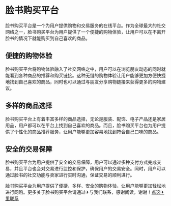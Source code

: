 # 脸书购买平台

脸书购买平台是一个为用户提供购物和交易服务的在线平台。作为全球最大的社交网络之一，脸书购买平台为用户提供了一个便捷的购物体验，让用户可以在不离开脸书的情况下就能购买到自己喜欢的商品。

## 便捷的购物体验

脸书购买平台将购物体验融入了社交网络之中，用户可以在浏览朋友动态的同时就能看到各种商品的推荐和购买链接。这种无缝的购物体验让用户能够更加方便快捷地找到自己喜欢的商品，同时也可以通过与朋友分享购物链接来获得更多的购物建议。

## 多样的商品选择

脸书购买平台上有着丰富多样的商品选择，无论是服装、配饰、电子产品还是家居用品，用户都可以在平台上找到自己喜欢的商品。而且，脸书购买平台也为用户提供了个性化的商品推荐服务，让用户能够更加容易地找到符合自己口味的商品。

## 安全的交易保障

脸书购买平台为用户提供了安全的交易保障，用户可以通过多种支付方式完成交易，并且平台也会对交易进行监控和保护，确保用户的交易安全。同时，用户可以通过脸书的社交功能与卖家进行实时沟通，保证交易的顺利进行。

脸书购买平台为用户提供了便捷、多样、安全的购物体验，让用户能够更加轻松地进行网购。更多关于脸书购买平台请通过✈与我们联系，感谢阅读，谢谢！[点这✈里联系](https://sms.k02.cc)